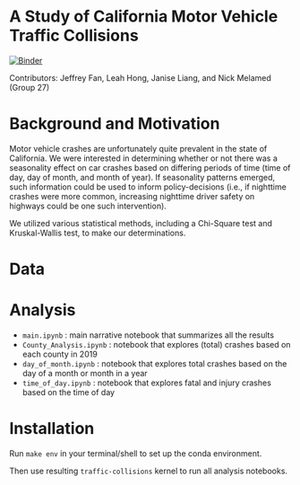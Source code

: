 # A Study of California Motor Vehicle Traffic Collisions

[![Binder](https://mybinder.org/badge_logo.svg)](https://mybinder.org/v2/gh/UCB-stat-159-s23/project-Group27/main?labpath=main.ipynb)

Contributors: Jeffrey Fan, Leah Hong, Janise Liang, and Nick Melamed (Group 27)

# Background and Motivation

Motor vehicle crashes are unfortunately quite prevalent in the state of California. We were interested in determining whether or not there was a seasonality effect on car crashes based on differing periods of time (time of day, day of month, and month of year). If seasonality patterns emerged, such information could be used to inform policy-decisions (i.e., if nighttime crashes were more common, increasing nighttime driver safety on highways could be one such intervention). 

We utilized various statistical methods, including a Chi-Square test and Kruskal-Wallis test, to make our determinations. 

# Data

# Analysis

- `main.ipynb` : main narrative notebook that summarizes all the results
- `County_Analysis.ipynb` : notebook that explores (total) crashes based on each county in 2019
- `day_of_month.ipynb` : notebook that explores total crashes based on the day of a month or month in a year
- `time_of_day.ipynb` : notebook that explores fatal and injury crashes based on the time of day

# Installation

Run `make env` in your terminal/shell to set up the conda environment.

Then use resulting `traffic-collisions` kernel to run all analysis notebooks.
